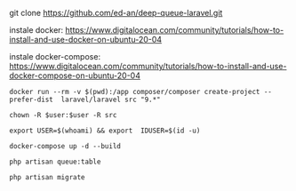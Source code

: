 git clone https://github.com/ed-an/deep-queue-laravel.git


instale docker:
https://www.digitalocean.com/community/tutorials/how-to-install-and-use-docker-on-ubuntu-20-04

instale docker-compose:
https://www.digitalocean.com/community/tutorials/how-to-install-and-use-docker-compose-on-ubuntu-20-04


```
docker run --rm -v $(pwd):/app composer/composer create-project --prefer-dist  laravel/laravel src "9.*"
```
```
chown -R $user:$user -R src
```
```
export USER=$(whoami) && export  IDUSER=$(id -u)
```
```
docker-compose up -d --build
```

````
php artisan queue:table
````
```
php artisan migrate
```